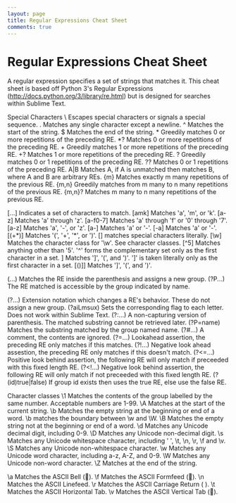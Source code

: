 ```yaml
---
layout: page
title: Regular Expressions Cheat Sheet
comments: true
---
```

# Regular Expressions Cheat Sheet

A regular expression specifies a set of strings that matches it. This cheat sheet is based off Python 3's Regular Expressions (http://docs.python.org/3/library/re.html) but is designed for searches within Sublime Text.

Special Characters
\				Escapes special characters or signals a special sequence.
.				Matches any single character except a newline.
^				Matches the start of the string.
$				Matches the end of the string.
\*				Greedily matches 0 or more repetitions of the preceding RE.
\*?				Matches 0 or more repetitions of the preceding RE.
\+				Greedily matches 1 or more repetitions of the preceding RE.
+?				Matches 1 or more repetitions of the preceding RE.
?				Greedily matches 0 or 1 repetitions of the preceding RE.
??				Matches 0 or 1 repetitions of the preceding RE.
A|B				Matches A, if A is unmatched then matches B, where A and B are arbitrary REs.
{m}				Matches exactly m many repetitions of the previous RE.
{m,n}			Greedily matches from m many to n many repetitions of the previous RE.
{m,n}?			Matches m many to n many repetitions of the previous RE.

[...]			Indicates a set of characters to match.
	[amk]				Matches 'a', 'm', or 'k'.
	[a-z]				Matches 'a' through 'z'.
	[a-f0-7]			Matches 'a' through 'f' or '0' through '7'.
	[a\-z]				Matches 'a', '-', or 'z'.
	[a-]				Matches 'a' or '-'.
	[-a]				Matches 'a' or '-'.
	[(+\*)]				Matches '(', '+', '\*', or ')'. [] matches special characters literally.
	[\w]				Matches the character class for '\w'. See character classes.
	[^5]				Matches anything other than '5'. '^' forms the complementary set only as the first character in a set.
	[]()]				Matches ']', '(', and ')'. ']' is taken literally only as the first character in a set.
	[()\]]				Matches ']', '(', and ')'.

(...)			Matches the RE inside the parenthesis and assigns a new group.
(?P<name>...)	The RE matched is accessible by the group indicated by name.

(?...)			Extension notation which changes a RE's behavior. These do not assign a new group.
	(?aiLmsux)			Sets the corresponding flag to each letter. Does not work within Sublime Text.
	(?:...)				A non-capturing version of parenthesis. The matched substring cannot be retrieved later.
	(?P=name)			Matches the substring matched by the group named name.
	(?#...)				A comment, the contents are ignored.
	(?=...)				Lookahead assertion, the preceding RE only matches if this matches.
	(?!...)				Negative look ahead assestion, the preceding RE only matches if this doesn't match.
	(?<=...)			Positive look behind assertion, the following RE will only match if preceeded with this fixed length RE.
	(?<!...)			Negative look behind assertion, the following RE will only match if not preceeded with this fixed length RE.
	(?(id)true|false)	If group id exists then uses the true RE, else use the false RE.

Character classes
\1				Matches the contents of the group labelled by the same number. Acceptable numbers are 1-99.
\A				Matches at the start of the current string.
\b				Matches the empty string at the beginning or end of a word. \b matches the boundary between \w and \W.
\B				Matches the empty string not at the beginning or end of a word.
\d				Matches any Unicode decimal digit, including 0-9.
\D				Matches any Unicode non-decimal digit.
\s				Matches any Unicode whitespace character, including ' ', \t, \n, \r, \f and \v.
\S				Matches any Unicode non-whitespace character.
\w				Matches any Unicode word character, including a-z, A-Z, and 0-9.
\W				Matches any Unicode non-word character.
\Z				Matches at the end of the string.

\a				Matches the ASCII Bell ().
\f				Matches the ASCII Formfeed ().
\n				Matches the ASCII Linefeed.
\r				Matches the ASCII Carriage Return (
).
\t				Matches the ASCII Horizontal Tab.
\v				Matches the ASCII Vertical Tab ().

